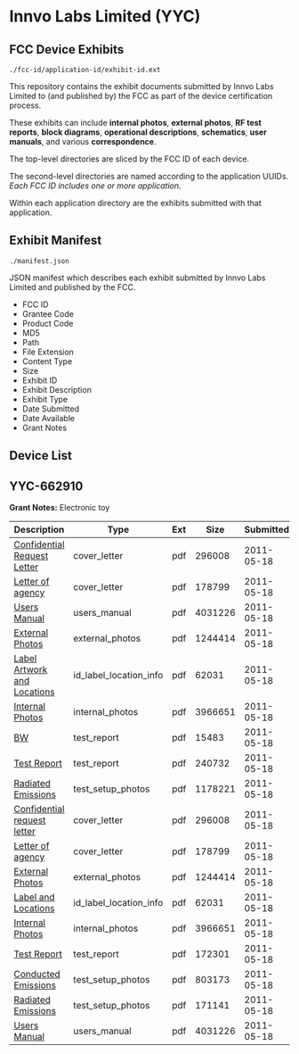# Innvo Labs Limited (YYC)
## FCC Device Exhibits

```
./fcc-id/application-id/exhibit-id.ext
```

This repository contains the exhibit documents submitted by Innvo Labs Limited to (and published by) the FCC as part of the device certification process.

These exhibits can include **internal photos**, **external photos**, **RF test reports**, **block diagrams**, **operational descriptions**, **schematics**, **user manuals**, and various **correspondence**.

The top-level directories are sliced by the FCC ID of each device.

The second-level directories are named according to the application UUIDs. *Each FCC ID includes one or more application.*

Within each application directory are the exhibits submitted with that application. 

## Exhibit Manifest

```
./manifest.json
```

JSON manifest which describes each exhibit submitted by Innvo Labs Limited and published by the FCC.

- FCC ID
- Grantee Code
- Product Code
- MD5
- Path
- File Extension
- Content Type
- Size
- Exhibit ID
- Exhibit Description
- Exhibit Type
- Date Submitted
- Date Available
- Grant Notes

## Device List
## YYC-662910
**Grant Notes:** Electronic toy

| Description | Type | Ext | Size | Submitted | Available |
| ----------- | ---- | --- | ---- | --------- | --------- |
| [Confidential Request Letter](YYC-662910/7112db6b57b260cd435e870dad61bdd9/1467005.pdf) | cover_letter | pdf | 296008 | 2011-05-18 | 2011-05-18 |
| [Letter of agency](YYC-662910/7112db6b57b260cd435e870dad61bdd9/1467009.pdf) | cover_letter | pdf | 178799 | 2011-05-18 | 2011-05-18 |
| [Users Manual](YYC-662910/7112db6b57b260cd435e870dad61bdd9/1467012.pdf) | users_manual | pdf | 4031226 | 2011-05-18 | 2011-05-18 |
| [External Photos](YYC-662910/7112db6b57b260cd435e870dad61bdd9/1467006.pdf) | external_photos | pdf | 1244414 | 2011-05-18 | 2011-05-18 |
| [Label Artwork and Locations](YYC-662910/7112db6b57b260cd435e870dad61bdd9/1467008.pdf) | id_label_location_info | pdf | 62031 | 2011-05-18 | 2011-05-18 |
| [Internal Photos](YYC-662910/7112db6b57b260cd435e870dad61bdd9/1467007.pdf) | internal_photos | pdf | 3966651 | 2011-05-18 | 2011-05-18 |
| [BW](YYC-662910/7112db6b57b260cd435e870dad61bdd9/1467025.pdf) | test_report | pdf | 15483 | 2011-05-18 | 2011-05-18 |
| [Test Report](YYC-662910/7112db6b57b260cd435e870dad61bdd9/1467034.pdf) | test_report | pdf | 240732 | 2011-05-18 | 2011-05-18 |
| [Radiated Emissions](YYC-662910/7112db6b57b260cd435e870dad61bdd9/1467032.pdf) | test_setup_photos | pdf | 1178221 | 2011-05-18 | 2011-05-18 |
| [Confidential request letter](YYC-662910/a1e2d8f6c20311d14e2c11741281371c/1467005.pdf) | cover_letter | pdf | 296008 | 2011-05-18 | 2011-05-18 |
| [Letter of agency](YYC-662910/a1e2d8f6c20311d14e2c11741281371c/1467009.pdf) | cover_letter | pdf | 178799 | 2011-05-18 | 2011-05-18 |
| [External Photos](YYC-662910/a1e2d8f6c20311d14e2c11741281371c/1467006.pdf) | external_photos | pdf | 1244414 | 2011-05-18 | 2011-05-18 |
| [Label and Locations](YYC-662910/a1e2d8f6c20311d14e2c11741281371c/1467008.pdf) | id_label_location_info | pdf | 62031 | 2011-05-18 | 2011-05-18 |
| [Internal Photos](YYC-662910/a1e2d8f6c20311d14e2c11741281371c/1467007.pdf) | internal_photos | pdf | 3966651 | 2011-05-18 | 2011-05-18 |
| [Test Report](YYC-662910/a1e2d8f6c20311d14e2c11741281371c/1467011.pdf) | test_report | pdf | 172301 | 2011-05-18 | 2011-05-18 |
| [Conducted Emissions](YYC-662910/a1e2d8f6c20311d14e2c11741281371c/1467004.pdf) | test_setup_photos | pdf | 803173 | 2011-05-18 | 2011-05-18 |
| [Radiated Emissions](YYC-662910/a1e2d8f6c20311d14e2c11741281371c/1467010.pdf) | test_setup_photos | pdf | 171141 | 2011-05-18 | 2011-05-18 |
| [Users Manual](YYC-662910/a1e2d8f6c20311d14e2c11741281371c/1467012.pdf) | users_manual | pdf | 4031226 | 2011-05-18 | 2011-05-18 |
